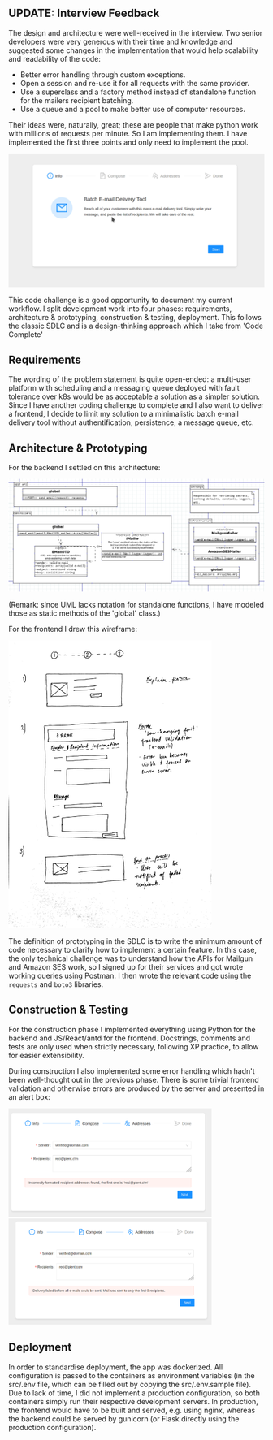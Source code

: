 ## UPDATE: Interview Feedback

The design and architecture were well-received in the interview. Two senior developers were very generous with their time and knowledge and suggested some changes in the implementation that would help scalability and readability of the code:
* Better error handling through custom exceptions.
* Open a session and re-use it for all requests with the same provider.
* Use a superclass and a factory method instead of standalone function for the mailers recipient batching.
* Use a queue and a pool to make better use of computer resources.

Their ideas were, naturally, great; these are people that make python work with millions of requests per minute. So I am implementing them. I have implemented the first three points and only need to implement the pool.


![](img/demo.gif)

This code challenge is a good opportunity to document my current workflow. I split development work into four phases: requirements, architecture & prototyping, construction & testing, deployment. This follows the classic SDLC and is a design-thinking approach which I take from 'Code Complete'

## Requirements

The wording of the problem statement is quite open-ended: a multi-user platform with scheduling and a messaging queue deployed with fault tolerance over k8s would be as acceptable a solution as a simpler solution. Since I have another coding challenge to complete and I also want to deliver a frontend, I decide to limit my solution to a minimalistic batch e-mail delivery tool without authentification, persistence, a message queue, etc.

## Architecture & Prototyping

For the backend I settled on this architecture:

![](img/architecture.png)

(Remark: since UML lacks notation for standalone functions, I have modeled those as static methods of the 'global' class.)

For the frontend I drew this wireframe:

<img src="img/wireframe.jpg" width='400px'>

The definition of prototyping in the SDLC is to write the minimum amount of code necessary to clarify how to implement a certain feature. In this case, the only technical challenge was to understand how the APIs for Mailgun and Amazon SES work, so I signed up for their services and got wrote working queries using Postman. I then wrote the relevant code using the `requests` and `boto3` libraries.

## Construction & Testing

For the construction phase I implemented everything using Python for the backend and JS/React/antd for the frontend. Docstrings, comments and tests are only used when strictly necessary, following XP practice, to allow for easier extensibility.

During construction I also implemented some error handling which hadn't been well-thought out in the previous phase. There is some trivial frontend validation and otherwise errors are produced by the server and presented in an alert box:

<img src="img/error1.png" width='400px'>
<img src="img/error2.png" width='400px'>

## Deployment

In order to standardise deployment, the app was dockerized. All configuration is passed to the containers as environment variables (in the src/.env file, which can be filled out by copying the src/.env.sample file). Due to lack of time, I did not implement a production configuration, so both containers simply run their respective development servers. In production, the frontend would have to be built and served, e.g. using nginx, whereas the backend could be served by gunicorn (or Flask directly using the production configuration).
